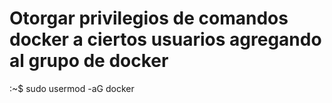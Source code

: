 # Otorgar privilegios de comandos docker a ciertos usuarios agregando al grupo de docker
:~$ sudo usermod -aG docker <your-user>